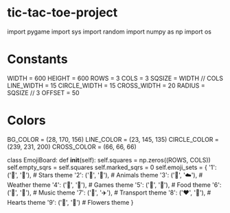# tic-tac-toe-project
import pygame
import sys
import random
import numpy as np
import os

# Constants
WIDTH = 600
HEIGHT = 600
ROWS = 3
COLS = 3
SQSIZE = WIDTH // COLS
LINE_WIDTH = 15
CIRCLE_WIDTH = 15
CROSS_WIDTH = 20
RADIUS = SQSIZE // 3
OFFSET = 50

# Colors
BG_COLOR = (28, 170, 156)
LINE_COLOR = (23, 145, 135)
CIRCLE_COLOR = (239, 231, 200)
CROSS_COLOR = (66, 66, 66)

class EmojiBoard:
    def __init__(self):
        self.squares = np.zeros((ROWS, COLS))
        self.empty_sqrs = self.squares
        self.marked_sqrs = 0
        self.emoji_sets = {
            '1': ('🌟', '🌙'),    # Stars theme
            '2': ('🦁', '🐯'),    # Animals theme
            '3': ('🌈', '☁️'),    # Weather theme
            '4': ('🎯', '🎲'),    # Games theme
            '5': ('🍕', '🍔'),    # Food theme
            '6': ('🎸', '🎹'),    # Music theme
            '7': ('🚗', '✈️'),    # Transport theme
            '8': ('❤️', '💙'),    # Hearts theme
            '9': ('🌺', '🌷')     # Flowers theme
        }
